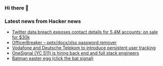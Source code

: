 ### Hi there 👋

<!--
**arashid-sh/arashid-sh** is a ✨ _special_ ✨ repository because its `README.md` (this file) appears on your GitHub profile.

Here are some ideas to get you started:

- 🔭 I’m currently working on ...
- 🌱 I’m currently learning ...
- 👯 I’m looking to collaborate on ...
- 🤔 I’m looking for help with ...
- 💬 Ask me about ...
- 📫 How to reach me: ...
- 😄 Pronouns: ...
- ⚡ Fun fact: ...
-->

### Latest news from Hacker news
<!-- BLOG-POST-LIST:START -->
- [Twitter data breach exposes contact details for 5.4M accounts; on sale for $30k](https://9to5mac.com/2022/07/22/twitter-data-breach/)
- [OfficerBreaker – pptx/docx/xlsx password remover](https://github.com/nedlir/OfficerBreaker)
- [Vodafone and Deutsche Telekom to introduce persistent user tracking](https://blog.simpleanalytics.com/vodafone-deutsche-telekom-to-introduce-persistent-user-tracking)
- [OneSignal &lpar;YC S11&rpar; is hiring back end and full stack engineers](https://onesignal.com/careers)
- [Batman easter egg &lpar;click the bat signal&rpar;](https://www.google.com/search?q=gotham+city)
<!-- BLOG-POST-LIST:END -->
